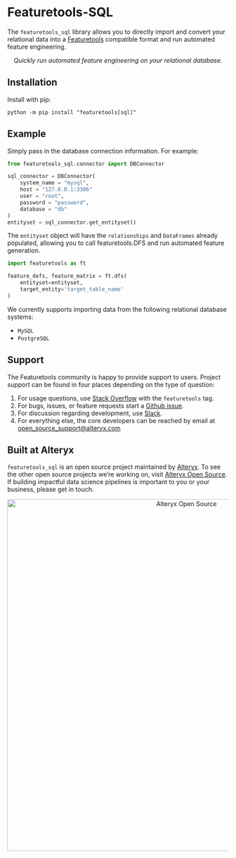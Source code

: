 # Featuretools-SQL 
The `featuretools_sql` library allows you to directly import and convert your relational data into a 
[Featuretools](https://github.com/alteryx/featuretools) compatible format and run automated feature engineering. 

<p align="center">
<i>Quickly run automated feature engineering on your relational database.</i>
</p>

## Installation 

Install with pip:

```shell
python -m pip install "featuretools[sql]"
```

## Example
Simply pass in the database connection information. For example:

```python
from featuretools_sql.connector import DBConnector

sql_connector = DBConnector(
    system_name = "mysql",
    host = "127.0.0.1:3306"
    user = "root",
    password = "password",
    database = "db"
) 
entityset = sql_connector.get_entityset()
```

The `entityset` object will have the `relationships` and `DataFrames` already populated, allowing you to call featuretools.DFS and run automated feature generation.

```python
import featuretools as ft

feature_defs, feature_matrix = ft.dfs(
    entityset=entityset,
    target_entity='target_table_name'
)
```

We currently supports importing data from the following relational database systems: 
  - `MySQL` 
  - `PostgreSQL`

## Support
The Featuretools community is happy to provide support to users. Project support can be found in four places depending on the type of question:
1. For usage questions, use [Stack Overflow](https://stackoverflow.com/questions/tagged/featuretools) with the `featuretools` tag.
2. For bugs, issues, or feature requests start a [Github issue](https://github.com/alteryx/featuretools_sql/issues).
3. For discussion regarding development, use [Slack](https://join.slack.com/t/alteryx-oss/shared_invite/zt-182tyvuxv-NzIn6eiCEf8TBziuKp0bNA).
4. For everything else, the core developers can be reached by email at open_source_support@alteryx.com

## Built at Alteryx

`featuretools_sql` is an open source project maintained by [Alteryx](https://www.alteryx.com). To see the other open source projects we’re working on, visit [Alteryx Open Source](https://www.alteryx.com/open-source). If building impactful data science pipelines is important to you or your business, please get in touch.

<p align="center">
  <a href="https://www.alteryx.com/open-source">
    <img src="https://alteryx-oss-web-images.s3.amazonaws.com/OpenSource_Logo-01.png" alt="Alteryx Open Source" width="800"/>
  </a>
</p>